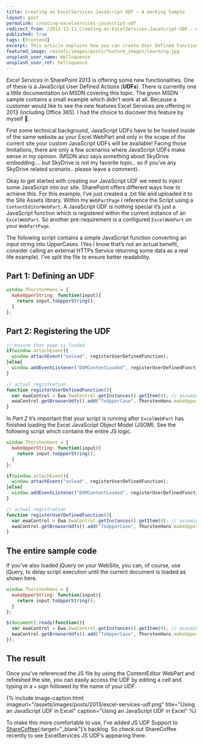 ```yaml
---
title: Creating an ExcelServices JavaScript UDF — A working Sample
layout: post
permalink: creating-excelservices-javascript-udf
redirect_from: /2013-11-11_Creating-an-ExcelServices-JavaScript-UDF---A-working-Sample-71440b39c336
published: true
tags: [Frontend]
excerpt: This article explains how you can create User Defined Functions (UDF) with JavaScript for Excel Services
featured_image: /assets/images/posts/feature_images/learning.jpg
unsplash_user_name: Helloquence
unsplash_user_ref: helloquence
---
```


*Excel Services* in SharePoint 2013 is offering some new functionalities. One of these is a JavaScript User Defined Actions (**UDFs**). There is currently one a little documentation on MSDN covering this topic. The given MSDN sample contains a small example which didn’t work at all. Because a customer would like to see the new features Excel Services are offering in 2013 (including Office 365). I had the choice to discover this feature by myself 🙂.

First some technical background, JavaScript UDFs have to be hosted inside of the same website as your Excel WebPart and only in the scope of the current site your custom JavaScript UDFs will be available! Facing those limitations, there are only a few scenarios where JavaScript UDFs make sense in my opinion. (MSDN also says something about SkyDrive embedding…. but SkyDrive is not my favorite topic.. so if you’ve any SkyDrive related scenario.. please leave a comment).

Okay to get started with creating our JavaScript UDF we need to inject some JavaScript into our site. SharePoint offers different ways how to achieve this. For this example, I’ve just created a .txt file and uploaded it to the Site Assets library. Within my `WebPartPage` I reference the Script using a `ContentEditorWebPart`. A JavaScript UDF is nothing special it’s just a JavaScript function which is registered within the current instance of an `ExcelWebPart`. So another pre-requirement is a configured `ExcelWebPart` on your `WebPartPage`.

The following script contains a simple JavaScript function converting an input string into UpperCases. (Yes I know that’s not an actual benefit, consider calling an external HTTPs Service returning some data as a real life example). I’ve split the file to ensure better readability.

## Part 1: Defining an UDF

```javascript
window.ThorstenHans = {
  makeUpperString: function(input){
    return input.toUpperString();
  }
};

```

## Part 2: Registering the UDF

```javascript
// ensure that page is loaded
if(window.attachEvent){
  window.attachEvent("onload", registerUserDefinedFunction);
}else{
  window.addEventListener("DOMContentLoaded", registerUserDefinedFunction, false);
}

// actual registration
function registerUserDefinedFunction(){
  var ewaControl = Ewa.EwaControl.getInstances().getItem(0); // assuming that one ExcelWebPart is on the current site
  ewaControl.getBrowserUdfs().add("ToUpperCase", ThorstenHans.makeUpperString, "Converts a string to upper case", false,false);
}

```

In *Part 2* it’s important that your script is running after `ExcelWebPart` has finished loading the Excel JavaScript Object Model (JSOM). See the following script which contains the entire JS logic.

```javascript
window.ThorstenHans = {
  makeUpperString: function(input){
    return input.toUpperString();
  }
};

if(window.attachEvent){
  window.attachEvent("onload", registerUserDefinedFunction);
}else{
  window.addEventListener("DOMContentLoaded", registerUserDefinedFunction, false);
}

// actual registration
function registerUserDefinedFunction(){
  var ewaControl = Ewa.EwaControl.getInstances().getItem(0); // assuming that one ExcelWebPart is on the current site
  ewaControl.getBrowserUdfs().add("ToUpperCase", ThorstenHans.makeUpperString, "Converts a string to upper case", false,false);
}

```

## The entire sample code

If you’ve also loaded jQuery on your WebSite, you can, of course, use jQuery, to delay script execution until the current document is loaded as shown here.

```javascript
window.ThorstenHans = {
  makeUpperString: function(input){
    return input.toUpperString();
  }
};

$(document).ready(function(){
  var ewaControl = Ewa.EwaControl.getInstances().getItem(0); // assuming that one ExcelWebPart is on the current site
  ewaControl.getBrowserUdfs().add("ToUpperCase", ThorstenHans.makeUpperString, "Converts a string to upper case", false,false);
});

```

## The result

Once you’ve referenced the JS file by using the ContentEditor WebPart and refreshed the site, you can easily access the UDF by editing a cell and typing in a `=` sign followed by the name of your UDF.

{% include image-caption.html imageurl="/assets/images/posts/2013/excel-services-udf.png"
title="Using an JavaScript UDF in Excel" caption="Using an JavaScript UDF in Excel" %}

To make this more comfortable to use, I’ve added JS UDF Support to [ShareCoffee](https://github.com/ThorstenHans/ShareCoffee/){:target="_blank"}’s backlog. So check out ShareCoffee recently to see ExcelServices JS UDF’s appearing there.



